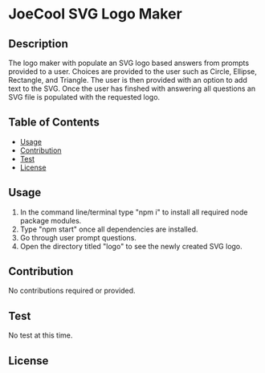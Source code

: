 # JoeCool SVG Logo Maker

  ## Description
  The logo maker with populate an SVG logo based answers from prompts provided to a user. Choices are provided to the user such as Circle, Ellipse, Rectangle, and Triangle. The user is then provided with an option to add text to the SVG. Once the user has finshed with answering all questions an SVG file is populated with the requested logo.
  
  ## Table of Contents 
  
  - [Usage](#usage)
  - [Contribution](#contribution)
  - [Test](#test)
  - [License](#license)
  
  ## Usage
  1. In the command line/terminal type "npm i" to install all required node package modules. 
  2. Type "npm start" once all dependencies are installed.
  3. Go through user prompt questions.
  4. Open the directory titled "logo" to see the newly created SVG logo.
  
  ## Contribution
  No contributions required or provided. 
  
  ## Test
  No test at this time.

  ## License